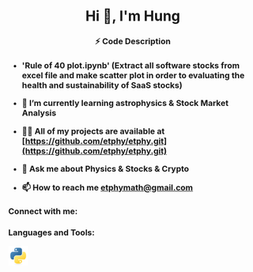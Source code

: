 <h1 align="center">Hi 👋, I'm Hung</h1>
<h3 align="center">⚡ Code Description </h3>
<h3 - 'PS ratio.ipynb' (Getting Ticker of S&P500, calculating P/S Ratio and making histogram)</h3>

- 'Rule of 40 plot.ipynb' (Extract all software stocks from excel file and make scatter plot in order to evaluating the health and sustainability of SaaS stocks)

- 🌱 I’m currently learning **astrophysics & Stock Market Analysis**

- 👨‍💻 All of my projects are available at [https://github.com/etphy/etphy.git](https://github.com/etphy/etphy.git)

- 💬 Ask me about **Physics & Stocks & Crypto**

- 📫 How to reach me **etphymath@gmail.com**

<h3 align="left">Connect with me:</h3>
<p align="left">
</p>

<h3 align="left">Languages and Tools:</h3>
<p align="left"> <a href="https://www.python.org" target="_blank" rel="noreferrer"> <img src="https://raw.githubusercontent.com/devicons/devicon/master/icons/python/python-original.svg" alt="python" width="40" height="40"/> </a> </p>
